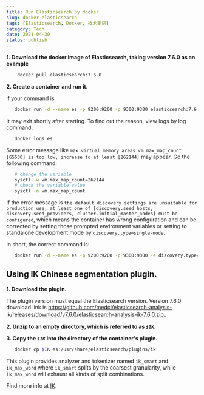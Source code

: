 ```yaml
---
title: Run Elasticsearch by docker
slug: docker-elasticsearch
tags: [Elasticsearch, Docker, 技术笔记]
category: Tech
date: 2021-04-30
status: publish
---
```



**1. Download the docker image of Elasticsearch, taking version 7.6.0 as an example**

```bash
	docker pull elasticsearch:7.6.0
```

**2. Create a container and run it.**

if your command is:


```bash
   docker run -d --name es -p 9200:9200 -p 9300:9300 elasticsearch:7.6.0
```
It may exit shortly after starting. To find out the reason, view logs by log command:

```bash
   docker logs es
```
Some error message like ``max virtual memory areas vm.max_map_count [65530] is too low, increase to at least [262144]`` may appear. Go the following command:

```bash
   # change the variable
   sysctl -w vm.max_map_count=262144
   # check the variable value
   sysctl -n vm.max_map_count
```

If the error message is ``the default discovery settings are unsuitable for production use; at least one of [discovery.seed_hosts, discovery.seed_providers, cluster.initial_master_nodes] must be configured``, which means the container has wrong configuration and can be corrected by setting those prompted environment variables or setting to standalone development mode by ``discovery.type=single-node``.

   In short, the correct command is:

```bash
   docker run -d --name es -p 9200:9200 -p 9300:9300 -e discovery.type=single-node elasticsearch:7.6.0
```

## Using IK Chinese segmentation plugin.

**1. Download the plugin.**

The plugin version must equal the Elasticsearch version. Version 7.6.0 download link is <https://github.com/medcl/elasticsearch-analysis-ik/releases/download/v7.6.0/elasticsearch-analysis-ik-7.6.0.zip>。

**2. Unzip to an empty directory, which is referred to as  *`$IK`***.

**3. Copy the *`$IK`* into the directory of the container's plugin.**

```bash
   docker cp $IK es:/usr/share/elasticsearch/plugins/ik
```

This plugin provides analyzer and tokenizer named `ik_smart` and `ik_max_word` where `ik_smart` splits by the coarsest granularity, while `ik_max_word` will exhaust all kinds of split combinations.

Find more info at [IK](https://github.com/medcl/elasticsearch-analysis-ik).